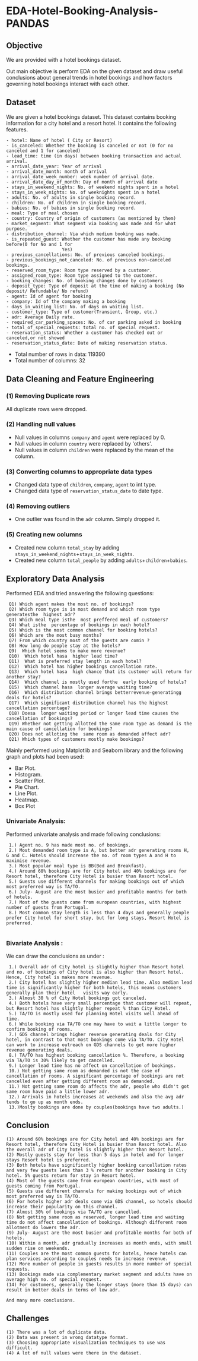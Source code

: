 # EDA-Hotel-Booking-Analysis-PANDAS


## Objective
We are provided with a hotel bookings dataset. 

Out main objective is perform EDA on the given dataset and draw useful conclusions about general trends in hotel bookings and how factors governing hotel bookings interact with each other.

## Dataset
We are given a hotel bookings dataset. This dataset contains booking information for a city hotel and a resort hotel. It contains the following features.

```
- hotel: Name of hotel ( City or Resort)
- is_canceled: Whether the booking is canceled or not (0 for no canceled and 1 for canceled)
- lead_time: time (in days) between booking transaction and actual arrival.
- arrival_date_year: Year of arrival
- arrival_date_month: month of arrival
- arrival_date_week_number: week number of arrival date.
- arrival_date_day_of_month: Day of month of arrival date
- stays_in_weekend_nights: No. of weekend nights spent in a hotel
- stays_in_week_nights: No. of weeknights spent in a hotel
- adults: No. of adults in single booking record.
- children: No. of children in single booking record.
- babies: No. of babies in single booking record. 
- meal: Type of meal chosen 
- country: Country of origin of customers (as mentioned by them)
- market_segment: What segment via booking was made and for what purpose.
- distribution_channel: Via which medium booking was made.
- is_repeated_guest: Whether the customer has made any booking before(0 for No and 1 for 
                     Yes)
- previous_cancellations: No. of previous canceled bookings.
- previous_bookings_not_canceled: No. of previous non-canceled bookings.
- reserved_room_type: Room type reserved by a customer.
- assigned_room_type: Room type assigned to the customer.
- booking_changes: No. of booking changes done by customers
- deposit_type: Type of deposit at the time of making a booking (No deposit/ Refundable/ No refund)
- agent: Id of agent for booking
- company: Id of the company making a booking
- days_in_waiting_list: No. of days on waiting list.
- customer_type: Type of customer(Transient, Group, etc.)
- adr: Average Daily rate.
- required_car_parking_spaces: No. of car parking asked in booking
- total_of_special_requests: total no. of special request.
- reservation_status: Whether a customer has checked out or canceled,or not showed 
- reservation_status_date: Date of making reservation status.
```

- Total number of rows in data: 119390
- Total number of columns: 32
## Data Cleaning and Feature Engineering

### (1) Removing Duplicate rows
All duplicate rows were dropped.

### (2) Handling null values
- Null values in columns `company` and `agent` were replaced by 0.
- Null values in column `country` were replaced by 'others'.
- Null values in column `children` were replaced by the mean of the column.
  

### (3) Converting columns to appropriate data types

- Changed data type of `children`, `company`, `agent` to int type.
- Changed data type of `reservation_status_date` to date type.

### (4) Removing outliers

- One outlier was found in the `adr` column. Simply dropped it.

### (5) Creating new columns
- Created new column `total_stay` by adding `stays_in_weekend_nights`+`stays_in_week_nights`.
- Created new column `total_people` by adding `adults`+`children`+`babies`.

## Exploratory Data Analysis

Performed EDA and tried answering the following questions:

```
 Q1) Which agent makes the most no. of bookings?
 Q2) Which room type is in most demand and which room type generatesthe  highest adr?
 Q3) Which meal type isthe  most preffered meal of customers?
 Q4) What isthe  percentage of bookings in each hotel?
 Q5) Which is the most common channel for booking hotels?
 Q6) Which are the most busy months?
 Q7) From which country most of the guests are comin ?
 Q8) How long do people stay at the hotels?
 Q9)  Which hotel seems to make more revenue?
 Q10)  Which hotel hasa  higher lead time?
 Q11)  What is preferred stay length in each hotel?
 Q12)  Which hotel has higher bookings cancellation rate.
 Q13)  Which hotel hasa  high chance that its customer will return for another stay?
 Q14)  Which channel is mostly used forthe  early booking of hotels?
 Q15)  Which channel hasa  longer average waiting time?
 Q16)  Which distribution channel brings betterrevenue-generatingg deals for hotels?
 Q17)  Which significant distribution channel has the highest cancellation percentage?
 Q18) Doesa  longer waiting period or longer lead time causes the cancellation of bookings?
 Q19) Whether not getting allotted the same room type as demand is the main cause of cancellation for bookings?
 Q20) Does not alloting the  same room as demanded affect adr? 
 Q21) Which types of customers mostly make bookings?

```

Mainly performed using Matplotlib and Seaborn library and the following graph and plots had been used:
  -  Bar Plot.
  -  Histogram.
   - Scatter Plot.
   - Pie Chart.
   - Line Plot.
   - Heatmap.
- Box Plot
             
###  Univariate Analysis:

Performed univariate analysis and made following conclusions:
```
 1.) Agent no. 9 has made most no. of bookings.
 2.) Most demanded room type is A, but better adr generating rooms H, G and C. Hotels should increase the no. of room types A and H to maximise revenue.
 3.) Most popular meal type is BB(Bed and Breakfast).
 4.) Around 60% bookings are for City hotel and 40% bookings are for Resort hotel, therefore City Hotel is busier than Resort hotel.
 5.) Guests use different channels for making bookings out of which most preferred way is TA/TO.
 6.) July- August are the most busier and profitable months for both of hotels. 
 7.) Most of the guests came from european countries, with highest number of guests from Portugal.
 8.) Most common stay length is less than 4 days and generally people prefer City hotel for short stay, but for long stays, Resort Hotel is preferred.
 
```

### Bivariate Analysis :

We can draw the conclusions as under :
```
 1.) Overall adr of City hotel is slightly higher than Resort hotel and no. of bookings of City hotel is also higher than Resort hotel. Hence, City hotel is makes more revenue.
 2.) City hotel has slightly higher median lead time. Also median lead time is significantly higher for both hotels, this means customers generally plan their hotel   visits way early.
 3.) Almost 30 % of City Hotel bookings got canceled.
 4.) Both hotels have very small percentage that customer will repeat, but Resort hotel has slightly higher repeat % than City Hotel.
 5.) TA/TO is mostly used for planning Hotel visits well ahead of time. 
 6.) While booking via TA/TO one may have to wait a little longer to confirm booking of rooms.
 7.) GDS channel brings higher revenue generating deals for City hotel, in contrast to that most bookings come via TA/TO. City Hotel can work to increase outreach on GDS channels to get more higher revenue generating deals.
 8.) TA/TO has highest booking cancellation %. Therefore, a booking via TA/TO is 30% likely to get cancelled.
 9.) Longer lead time has no affect on cancellation of bookings.
 10.) Not getting same room as demanded is not the case of cancellation of rooms. A significant percentage of bookings are not cancelled even after getting different room as demanded.
 11.) Not getting same room do affects the adr, people who didn't got same room have paid a little lower adr. 
 12.) Arrivals in hotels increases at weekends and also the avg adr tends to go up as month ends. 
 13.)Moslty bookings are done by couples(bookings have two adults.)
```

## Conclusion

```
(1) Around 60% bookings are for City hotel and 40% bookings are for Resort hotel, therefore City Hotel is busier than Resort hotel. Also the overall adr of City hotel is slightly higher than Resort hotel.
(2) Mostly guests stay for less than 5 days in hotel and for longer stays Resort hotel is preferred.
(3) Both hotels have significantly higher booking cancellation rates and very few guests less than 3 % return for another booking in City hotel. 5% guests return for stay in Resort hotel.
(4) Most of the guests came from european countries, with most of guests coming from Portugal.
(5) Guests use different channels for making bookings out of which most preferred way is TA/TO.
(6) For hotels higher adr deals come via GDS channel, so hotels should increase their popularity on this channel.
(7) Almost 30% of bookings via TA/TO are cancelled.
(8) Not getting same room as reserved, longer lead time and waiting time do not affect cancellation of bookings. Although different room allotment do lowers the adr.
(9) July- August are the most busier and profitable months for both of hotels. 
(10) Within a month, adr gradually increases as month ends, with small sudden rise on weekends.
(11) Couples are the most common guests for hotels, hence hotels can plan services according to couples needs to increase revenue.
(12) More number of people in guests results in more number of special requests.
(13) Bookings made via complementary market segment and adults have on average high no. of special request.
(14) For customers, generally the longer stays (more than 15 days) can result in better deals in terms of low adr.

And many more conclusions.
```
## Challenges
```
(1) There was a lot of duplicate data.
(2) Data was present in wrong datatype format.
(3) Choosing appropriate visualization techniques to use was difficult.
(4) A lot of null values were there in the dataset.



